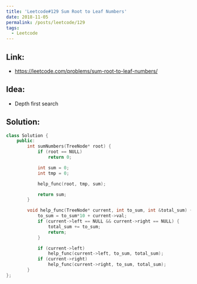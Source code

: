 ```yaml
---
title: 'Leetcode#129 Sum Root to Leaf Numbers'
date: 2018-11-05
permalink: /posts/leetcode/129
tags:
  - Leetcode
---
```

## Link: ##
- https://leetcode.com/problems/sum-root-to-leaf-numbers/

## Idea: ##
- Depth first search

## Solution: ##
```cpp
class Solution {
    public:
        int sumNumbers(TreeNode* root) {
            if (root == NULL)
                return 0;

            int sum = 0;
            int tmp = 0;

            help_func(root, tmp, sum);

            return sum;
        }

        void help_func(TreeNode* current, int to_sum, int &total_sum) {
            to_sum = to_sum*10 + current->val;
            if (current->left == NULL && current->right == NULL) {
                total_sum += to_sum;
                return;
            }

            if (current->left)
                help_func(current->left, to_sum, total_sum);
            if (current->right)
                help_func(current->right, to_sum, total_sum);
        }
};
```
